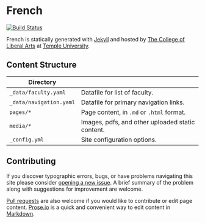 # French

[![Build Status][travis-img]][travis]

French is statically generated with [Jekyll](https://jekyllrb.com) and hosted by [The College of Liberal Arts](https://liberalarts.temple.edu) at [Temple University](https://temple.edu).

## Content Structure

| Directory |  |
| --- | --- |
| ````_data/faculty.yaml```` | Datafile for list of faculty. |
| ````_data/navigation.yaml```` | Datafile for primary   navigation links. |
| ````pages/*```` | Page content, in ````.md```` or ````.html```` format. |
| ````media/*```` | Images, pdfs, and other uploaded static content. |
| ````_config.yml```` | Site configuration options. |

## Contributing

If you discover typographic errors, bugs, or have problems navigating this site please consider [opening a new issue][issue]. A brief summary of the problem along with suggestions for improvement are welcome.

[Pull requests][pr] are also welcome if you would like to contribute or edit page content. [Prose.io][prose] is a quick and convenient way to edit content in [Markdown][md].


[travis]: https://travis-ci.org/TULiberalArts/French
[travis-img]: https://travis-ci.org/TULiberalArts/French.svg?branch=master
[jekyll]: https://https://jekyllrb.com
[issue]: https://github.com/TULiberalArts/French/issues
[pr]: https://help.github.com/articles/about-pull-requests/
[prose]: https://prose.io/#TULiberalArts/French
[md]: http://whatismarkdown.com/
